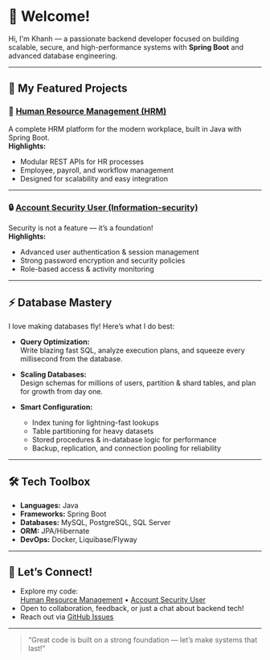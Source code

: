 # 👋 Welcome!

Hi, I'm Khanh — a passionate backend developer focused on building scalable, secure, and high-performance systems with **Spring Boot** and advanced database engineering.

---

## 🚀 My Featured Projects

### 🏢 [Human Resource Management (HRM)](https://github.com/NKhanh0908/hrm)
A complete HRM platform for the modern workplace, built in Java with Spring Boot.  
**Highlights:**  
- Modular REST APIs for HR processes  
- Employee, payroll, and workflow management  
- Designed for scalability and easy integration  

---

### 🔒 [Account Security User (Information-security)](https://github.com/NKhanh0908/Information-security)
Security is not a feature — it’s a foundation!  
**Highlights:**  
- Advanced user authentication & session management  
- Strong password encryption and security policies  
- Role-based access & activity monitoring  

---

## ⚡ Database Mastery

I love making databases fly! Here’s what I do best:

- **Query Optimization:**  
  Write blazing fast SQL, analyze execution plans, and squeeze every millisecond from the database.

- **Scaling Databases:**  
  Design schemas for millions of users, partition & shard tables, and plan for growth from day one.

- **Smart Configuration:**  
  - Index tuning for lightning-fast lookups  
  - Table partitioning for heavy datasets  
  - Stored procedures & in-database logic for performance  
  - Backup, replication, and connection pooling for reliability

---

## 🛠️ Tech Toolbox

- **Languages:** Java  
- **Frameworks:** Spring Boot  
- **Databases:** MySQL, PostgreSQL, SQL Server  
- **ORM:** JPA/Hibernate  
- **DevOps:** Docker, Liquibase/Flyway

---

## 🌱 Let’s Connect!

- Explore my code:  
  [Human Resource Management](https://github.com/NKhanh0908/hrm) • [Account Security User](https://github.com/NKhanh0908/Information-security)
- Open to collaboration, feedback, or just a chat about backend tech!  
- Reach out via [GitHub Issues](https://github.com/NKhanh0908)

---

> “Great code is built on a strong foundation — let’s make systems that last!”
